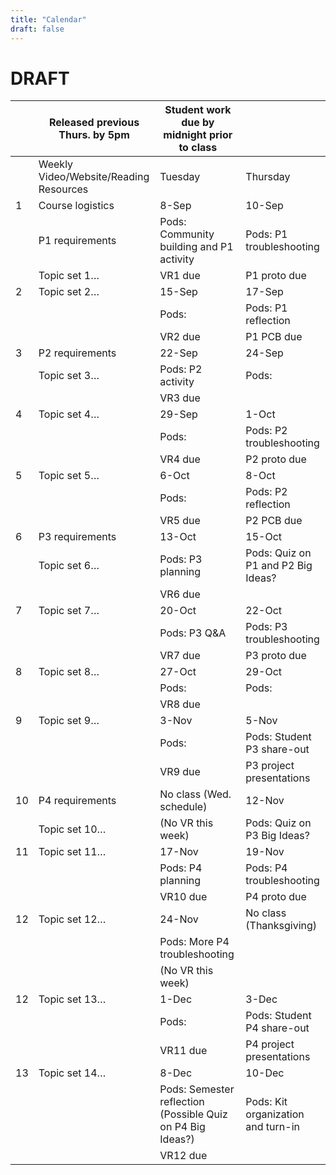 ```yaml
---
title: "Calendar"
draft: false
---
```


# DRAFT

| | Released previous Thurs. by 5pm | Student work due by midnight prior to class| |
|---|---|---|---|
| | Weekly Video/Website/Reading Resources| Tuesday| Thursday|
| 1 | Course logistics| 8-Sep| 10-Sep|
| | P1 requirements | Pods: Community building and P1 activity | Pods: P1 troubleshooting|
| | Topic set 1…| VR1 due| P1 proto due|
| 2 | Topic set 2…| 15-Sep | 17-Sep|
| | | Pods:| Pods: P1 reflection |
| | | VR2 due| P1 PCB due|
| 3 | P2 requirements | 22-Sep | 24-Sep|
| | Topic set 3…| Pods: P2 activity| Pods: |
| | | VR3 due| |
| 4 | Topic set 4…| 29-Sep | 1-Oct |
| | | Pods:| Pods: P2 troubleshooting|
| | | VR4 due| P2 proto due|
| 5 | Topic set 5…| 6-Oct| 8-Oct |
| | | Pods:| Pods: P2 reflection |
| | | VR5 due| P2 PCB due|
| 6 | P3 requirements | 13-Oct | 15-Oct|
| | Topic set 6…| Pods: P3 planning| Pods: Quiz on P1 and P2 Big Ideas?|
| | | VR6 due| |
| 7 | Topic set 7…| 20-Oct | 22-Oct|
| | | Pods: P3 Q&A | Pods: P3 troubleshooting|
| | | VR7 due| P3 proto due|
| 8 | Topic set 8…| 27-Oct | 29-Oct|
| | | Pods:| Pods: |
| | | VR8 due| |
| 9 | Topic set 9…| 3-Nov| 5-Nov |
| | | Pods:| Pods: Student P3 share-out|
| | | VR9 due| P3 project presentations|
| 10| P4 requirements | No class (Wed. schedule) | 12-Nov|
| | Topic set 10… | (No VR this week)| Pods: Quiz on P3 Big Ideas? |
| 11| Topic set 11… | 17-Nov | 19-Nov|
| | | Pods: P4 planning| Pods: P4 troubleshooting|
| | | VR10 due | P4 proto due|
| 12| Topic set 12… | 24-Nov | No class (Thanksgiving) |
| | | Pods: More P4 troubleshooting| |
| | | (No VR this week)| |
| 12| Topic set 13… | 1-Dec| 3-Dec |
| | | Pods:| Pods: Student P4 share-out|
| | | VR11 due | P4 project presentations|
| 13| Topic set 14… | 8-Dec| 10-Dec|
| | | Pods: Semester reflection (Possible Quiz on P4 Big Ideas?) | Pods: Kit organization and turn-in|
| | | VR12 due | |
